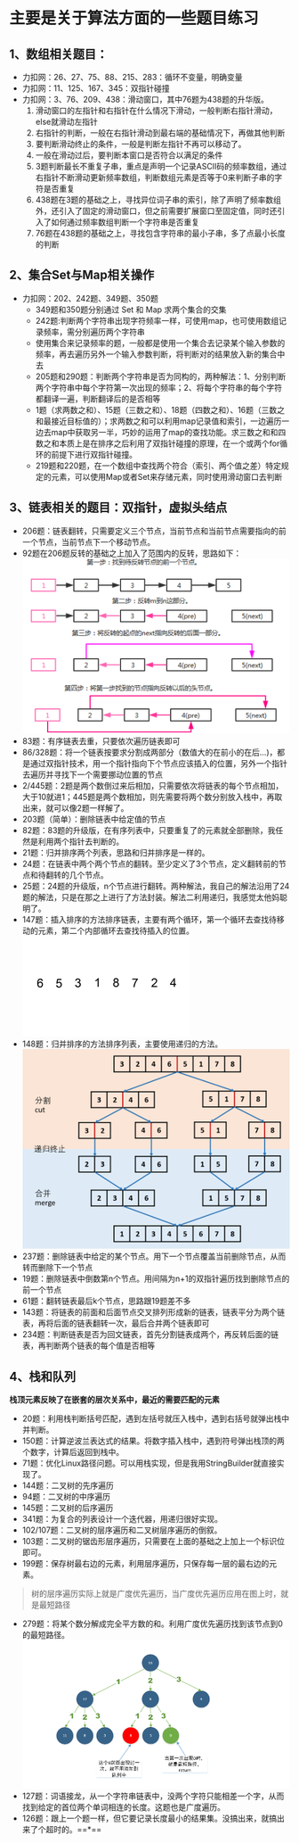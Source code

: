 # 主要是关于算法方面的一些题目练习
## 1、数组相关题目：
- 力扣网：26、27、75、88、215、283：循环不变量，明确变量
- 力扣网：11、125、167、345：双指针碰撞
- 力扣网：3、76、209、438：滑动窗口，其中76题为438题的升华版。
    1. 滑动窗口的左指针和右指针在什么情况下滑动，一般判断右指针滑动，else就滑动左指针
    2. 右指针的判断，一般在右指针滑动到最右端的基础情况下，再做其他判断
    3. 要判断滑动终止的条件，一般是判断左指针不再可以移动了。
    4. 一般在滑动过后，要判断本窗口是否符合以满足的条件
    5. 3题判断最长不重复子串，重点是声明一个记录ASCII码的频率数组，通过右指针不断滑动更新频率数组，判断数组元素是否等于0来判断子串的字符是否重复
    6. 438题在3题的基础之上，寻找异位词子串的索引，除了声明了频率数组外，还引入了固定的滑动窗口，但之前需要扩展窗口至固定值，同时还引入了如何通过频率数组判断一个字符串是否重复
    7. 76题在438题的基础之上，寻找包含字符串的最小子串，多了点最小长度的判断
## 2、集合Set与Map相关操作
- 力扣网：202、242题、349题、350题
    - 349题和350题分别通过 Set 和 Map 求两个集合的交集
    - 242题:判断两个字符串出现字符频率一样，可使用map，也可使用数组记录频率，需分别遍历两个字符串
    - 使用集合来记录频率的题，一般都是使用一个集合去记录某个输入参数的频率，再去遍历另外一个输入参数判断，将判断对的结果放入新的集合中去
    - 205题和290题：判断两个字符串是否为同构的，两种解法：1、分别判断两个字符串中每个字符第一次出现的频率；2、将每个字符串的每个字符都翻译一遍，判断翻译后的是否相等
    - 1题（求两数之和）、15题（三数之和）、18题（四数之和）、16题（三数之和最接近目标值的）；求两数之和可以利用map记录值和索引，一边遍历一边去map中获取另一半，巧妙的运用了map的查找功能。求三数之和和四数之和本质上是在排序之后利用了双指针碰撞的原理，在一个或两个for循环的前提下进行双指针碰撞。
    - 219题和220题，在一个数组中查找两个符合（索引、两个值之差）特定规定的元素，可以使用Map或者Set来存储元素，同时使用滑动窗口去判断
## 3、链表相关的题目：双指针，虚拟头结点
- 206题：链表翻转，只需要定义三个节点，当前节点和当前节点需要指向的前一个节点，当前节点下一个移动节点。
- 92题在206题反转的基础之上加入了范围内的反转，思路如下：![思路图片](./src/imgs/LeetCode92.png)
- 83题：有序链表去重，只要依次遍历链表即可
- 86/328题：将一个链表按要求分割成两部分（数值大的在前小的在后...)，都是通过双指针技术，用一个指针指向下个节点应该插入的位置，另外一个指针去遍历并寻找下一个需要挪动位置的节点
- 2/445题：2题是两个数倒过来后相加，只需要依次将链表的每个节点相加，大于10就进1；445题是两个数相加，则先需要将两个数分别放入栈中，再取出来，就可以像2题一样解了。
- 203题（简单）：删除链表中给定值的节点
- 82题：83题的升级版，在有序列表中，只要重复了的元素就全部删除，我任然是利用两个指针去判断的。
- 21题：归并排序两个列表，思路和归并排序是一样的。
- 24题：在链表中两个两个节点的翻转。至少定义了3个节点，定义翻转前的节点和待翻转的几个节点。
- 25题：24题的升级版，n个节点进行翻转。两种解法，我自己的解法沿用了24题的解法，只是在那之上进行了方法封装。解法二利用递归，我感觉太他妈聪明了。
- 147题：插入排序的方法排序链表，主要有两个循环，第一个循环去查找待移动的元素，第二个内部循环去查找待插入的位置。![思路图片](./src/imgs/LeetCode147.gif)
- 148题：归并排序的方法排序列表，主要使用递归的方法。![思路图片](./src/imgs/LeetCode148.png)
- 237题：删除链表中给定的某个节点。用下一个节点覆盖当前删除节点，从而转而删除下一个节点
- 19题：删除链表中倒数第n个节点。用间隔为n+1的双指针遍历找到删除节点的前一个节点
- 61题：翻转链表最后k个节点，思路跟19题差不多
- 143题：将链表的前面和后面节点交叉排列形成新的链表，链表平分为两个链表，再将后面的链表翻转一次，最后合并两个链表即可
- 234题：判断链表是否为回文链表，首先分割链表成两个，再反转后面的链表，再判断两个链表的每个值是否相等
## 4、栈和队列
   **栈顶元素反映了在嵌套的层次关系中，最近的需要匹配的元素** 
 - 20题：利用栈判断括号匹配，遇到左括号就压入栈中，遇到右括号就弹出栈中并判断。
 - 150题：计算逆波兰表达式的结果。将数字插入栈中，遇到符号弹出栈顶的两个数字，计算后返回到栈中。
 - 71题：优化Linux路径问题。可以用栈实现，但是我用StringBuilder就直接实现了。
 - 144题：二叉树的先序遍历
 - 94题：二叉树的中序遍历
 - 145题：二叉树的后序遍历
 - 341题：为复合的列表设计一个迭代器，用递归很好实现。
 - 102/107题：二叉树的层序遍历和二叉树层序遍历的倒叙。
 - 103题：二叉树的锯齿形层序遍历，只需要在上面的基础之上加上一个标识位即可。
 - 199题：保存树最右边的元素，利用层序遍历，只保存每一层的最右边的元素。
 > 树的层序遍历实际上就是广度优先遍历，当广度优先遍历应用在图上时，就是最短路径
 - 279题：将某个数分解成完全平方数的和。利用广度优先遍历找到该节点到0的最短路径。![查看图片](./src/imgs/LeetCode279.png)
 - 127题：词语接龙，从一个字符串链表中，没两个字符只能相差一个字，从而找到给定的首位两个单词相连的长度。这题也是广度遍历。
 - 126题：跟上一个题一样，但它要记录长度最小的结果集。没搞出来，就搞出来了个超时的。==*==